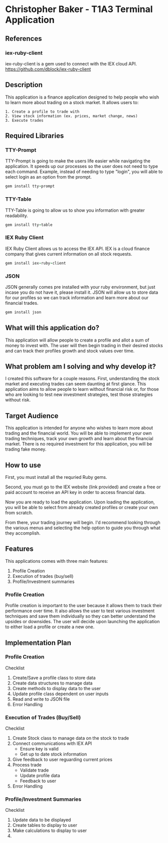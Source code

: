 # Christopher Baker - T1A3 Terminal Application


## References
### iex-ruby-client 
iex-ruby-client is a gem used to connect with the IEX cloud API. 
https://github.com/dblock/iex-ruby-client


## Description
This application is a finance application designed to help people who wish to learn more about trading on a stock market. It allows users to:

    1. Create a profile to trade with
    2. View stock information (ex. prices, market change, news)
    3. Execute trades



## Required Libraries
### TTY-Prompt
TTY-Prompt is going to make the users life easier while navigating the application. It speeds up our processes so the user does not need to type each command. Example, instead of needing to type "login", you will able to select login as an option from the prompt.
```ruby
gem install tty-prompt
```

### TTY-Table
TTY-Table is going to allow us to show you information with greater readability.
```ruby
gem install tty-table
```

### IEX Ruby Client
IEX Ruby Client allows us to access the IEX API. IEX is a cloud finance company that gives current information on all stock requests.
```ruby
gem install iex-ruby-client
```

### JSON
JSON generally comes pre installed with your ruby environment, but just incase you do not have it, please install it. JSON will allow us to store data for our profiles so we can track information and learn more about our financial trades.
```ruby
gem install json
```

## What will this application do?
This application will allow people to create a profile and allot a sum of money to invest with. The user will then begin trading in their desired stocks and can track their profiles growth and stock values over time.

## What problem am I solving and why develop it?
I created this software for a couple reasons. First, understanding the stock market and executing trades can seem daunting at first glance. This application aims to allow people to learn without financial risk or, for those who are looking to test new investment strategies, test those strategies without risk. 
## Target Audience
This application is intended for anyone who wishes to learn more about trading and the financial world. You will be able to implement your own trading techniques, track your own growth and learn about the financial market. There is no required investment for this application, you will be trading fake money.

## How to use
First, you must install all the requried Ruby gems.

Second, you must go to the IEX website (link provided) and create a free or paid account to receive an API key in order to access financial data.

Now you are ready to load the application.
Upon loading the application, you will be able to select from already created profiles or create your own from scratch. 

From there, your trading journey will begin. I'd recommend looking through the various menus and selecting the help option to guide you through what they accomplish.

## Features
This applications comes with three main features:
1. Profile Creation
2. Execution of trades (buy/sell)
3. Profile/Investment summaries

### Profile Creation
Profile creation is important to the user because it allows them to track their performance over time. It also allows the user to test various investment techniques and save them individually so they can better understand the upsides or downsides. The user will decide upon launching the application to either load a profile or create a new one. 


## Implementation Plan
### Profile Creation
Checklist
1. Create/Save a profile class to store data
2. Create data structures to manage data
3. Create methods to display data to the user
4. Update profile class dependent on user inputs
5. Read and write to JSON file
6. Error Handling

### Execution of Trades (Buy/Sell)
Checklist
1. Create Stock class to manage data on the stock to trade
2. Connect communications with IEX API
    - Ensure key is valid
    - Get up to date stock information
3. Give feedback to user reguarding current prices
4. Process trade
    - Validate trade
    - Update profile data
    - Feedback to user
5. Error Handling

### Profile/Investment Summaries
Checklist
1. Update data to be displayed
2. Create tables to display to user
3. Make calculations to display to user
4. 
